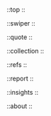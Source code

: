 ::top
::

::swiper
::

::quote
::

::collection
::

::refs
::

::report
::

::insights
::

::about
::
